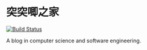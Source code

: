 # 突突唧之家

[![Build Status](https://travis-ci.com/alumiK/alumik.github.io.svg?branch=draft)](https://travis-ci.com/alumiK/alumik.github.io)

A blog in computer science and software engineering.
